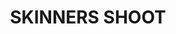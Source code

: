 ---
lastmod: '2025-04-06T06:05:20+00:00'
latitude: -28.660756
layout: suburb
longitude: 153.592843
postcode: '2481'
state: NSW
title: SKINNERS SHOOT
url: /nsw/skinners-shoot/
---